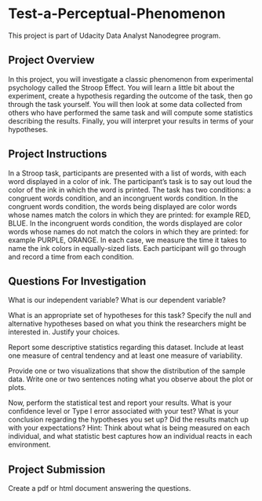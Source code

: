 # Test-a-Perceptual-Phenomenon

This project is part of Udacity Data Analyst Nanodegree program.

## Project Overview

In this project, you will investigate a classic phenomenon from experimental psychology called the Stroop Effect. You will learn a little bit about the experiment, create a hypothesis regarding the outcome of the task, then go through the task yourself. You will then look at some data collected from others who have performed the same task and will compute some statistics describing the results. Finally, you will interpret your results in terms of your hypotheses.

## Project Instructions

In a Stroop task, participants are presented with a list of words, with each word displayed in a color of ink. The participant’s task is to say out loud the color of the ink in which the word is printed. The task has two conditions: a congruent words condition, and an incongruent words condition. In the congruent words condition, the words being displayed are color words whose names match the colors in which they are printed: for example RED, BLUE. In the incongruent words condition, the words displayed are color words whose names do not match the colors in which they are printed: for example PURPLE, ORANGE. In each case, we measure the time it takes to name the ink colors in equally-sized lists. Each participant will go through and record a time from each condition.

## Questions For Investigation

What is our independent variable? What is our dependent variable?

What is an appropriate set of hypotheses for this task? Specify the null and alternative hypotheses based on what you think the researchers might be interested in. Justify your choices.

Report some descriptive statistics regarding this dataset. Include at least one measure of central tendency and at least one measure of variability.

Provide one or two visualizations that show the distribution of the sample data. Write one or two sentences noting what you observe about the plot or plots.

Now, perform the statistical test and report your results. What is your confidence level or Type I error associated with your test? What is your conclusion regarding the hypotheses you set up? Did the results match up with your expectations? Hint: Think about what is being measured on each individual, and what statistic best captures how an individual reacts in each environment.

## Project Submission

Create a pdf or html document answering the questions.

